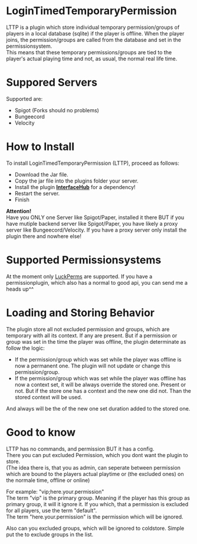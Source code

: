 # LoginTimedTemporaryPermission
LTTP is a plugin which store individual temporary permission/groups of players in a local database (sqlite) if the player is offline. When the player joins, the permission/groups are called from the database and set in the permissionsystem.<br>
This means that these temporary permissions/groups are tied to the player's actual playing time and not, as usual, the normal real life time.

# Suppored Servers
Supported are:
- Spigot (Forks should no problems)
- Bungeecord
- Velocity

# How to Install
To install LoginTimedTemporaryPermission (LTTP), proceed as follows:
- Download the Jar file.
- Copy the jar file into the plugins folder your server.
- Install the plugin **[InterfaceHub](https://www.spigotmc.org/resources/interfacehub.101648/)** for a dependency!
- Restart the server.
- Finish

<b>Attention!</b><br>
Have you ONLY one Server like Spigot/Paper, installed it there BUT if you have mutiple backend server like Spigot/Paper, you have likely a proxy server like Bungeecord/Velocity. If you have a proxy server only install the plugin there and nowhere else!

# Supported Permissionsystems
At the moment only [LuckPerms](https://luckperms.net) are supported. If you have a permissionplugin, which also has a normal to good api, you can send me a heads up^^

# Loading and Storing Behavior
The plugin store all not excluded permission and groups, which are temporary with all its context. If any are present.
But if a permission or group was set in the time the player was offline, the plugin determinate as follow the logic:
- If the permission/group which was set while the player was offline is now a permanent one. The plugin will not update or change this permission/group.
- If the permission/group which was set while the player was offline has now a context set, it will be always override the stored one. Present or not. But if the store one has a context and the new one did not. Than the stored context will be used.

And always will be the of the new one set duration added to the stored one.

# Good to know
LTTP has no commands, and permission BUT it has a config.<br>
There you can put excluded Permission, which you dont want the plugin to store.<br>
(The idea there is, that you as admin, can seperate between permission which are bound to the players actual playtime or (the excluded ones) on the normale time, offline or online)

For example: "vip;here.your.permission"<br>
The term "vip" is the primary group. Meaning if the player has this group as primary group, it will it ignore it. If you which, that a permission is excluded for all players, use the term "default".<br>
The term "here.your.permission" is the permission which will be ignored.

Also can you excluded groups, which will be ignored to coldstore. Simple put the to exclude groups in the list.